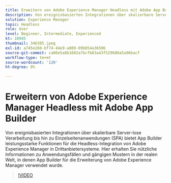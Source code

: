```yaml
---
title: Erweitern von Adobe Experience Manager Headless mit Adobe App Builder
description: Von ereignisbasierten Integrationen über skalierbare Server-lose Verarbeitung bis hin zu Einzelseitenanwendungen (SPA) bietet App Builder leistungsstarke Funktionen für die Headless-Integration von Adobe Experience Manager in Drittanbietersysteme. Hier erhalten Sie nützliche Informationen zu Anwendungsfällen und gängigen Mustern in der realen Welt, in denen App Builder für die Erweiterung von Adobe Experience Manager verwendet wurde.
solution: Experience Manager
topic: Headless
role: User
level: Beginner, Intermediate, Experienced
kt: 10945
thumbnail: 346385.jpeg
exl-id: a745e260-bf74-44e9-a809-09b854a36506
source-git-commit: ca06e5a8b1602a7bcfb83a43f529680a5a96bacf
workflow-type: tm+mt
source-wordcount: '120'
ht-degree: 0%

---
```


# Erweitern von Adobe Experience Manager Headless mit Adobe App Builder

Von ereignisbasierten Integrationen über skalierbare Server-lose Verarbeitung bis hin zu Einzelseitenanwendungen (SPA) bietet App Builder leistungsstarke Funktionen für die Headless-Integration von Adobe Experience Manager in Drittanbietersysteme. Hier erhalten Sie nützliche Informationen zu Anwendungsfällen und gängigen Mustern in der realen Welt, in denen App Builder für die Erweiterung von Adobe Experience Manager verwendet wurde.

>[!VIDEO](https://video.tv.adobe.com/v/346385/?quality=12&learn=on)
